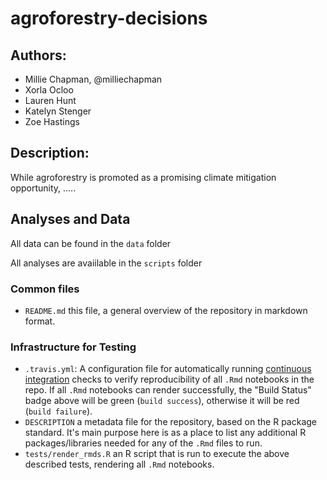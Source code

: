# agroforestry-decisions

## Authors:

- Millie Chapman, @milliechapman
- Xorla Ocloo
- Lauren Hunt
- Katelyn Stenger
- Zoe Hastings

## Description:
While agroforestry is promoted as a promising climate mitigation opportunity, .....



## Analyses and Data
All data can be found in the `data` folder

All analyses are avaiilable in the `scripts` folder

### Common files

- `README.md` this file, a general overview of the repository in markdown format.  

### Infrastructure for Testing

- `.travis.yml`: A configuration file for automatically running [continuous integration](https://travis-ci.com) checks to verify reproducibility of all `.Rmd` notebooks in the repo.  If all `.Rmd` notebooks can render successfully, the "Build Status" badge above will be green (`build success`), otherwise it will be red (`build failure`).  
- `DESCRIPTION` a metadata file for the repository, based on the R package standard. It's main purpose here is as a place to list any additional R packages/libraries needed for any of the `.Rmd` files to run.
- `tests/render_rmds.R` an R script that is run to execute the above described tests, rendering all `.Rmd` notebooks. 
